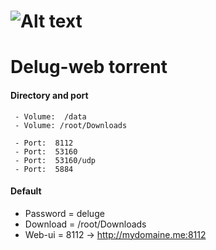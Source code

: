 ![Alt text](http://fusengine.ch/img/deluge.svg)
=============================================
# Delug-web torrent

#### Directory and port

```
 - Volume:  /data            
 - Volume: /root/Downloads   

 - Port:  8112               
 - Port:  53160              
 - Port:  53160/udp          
 - Port:  5884               

```

#### Default

- Password = deluge
- Download = /root/Downloads
- Web-ui   = 8112 ->   http://mydomaine.me:8112
